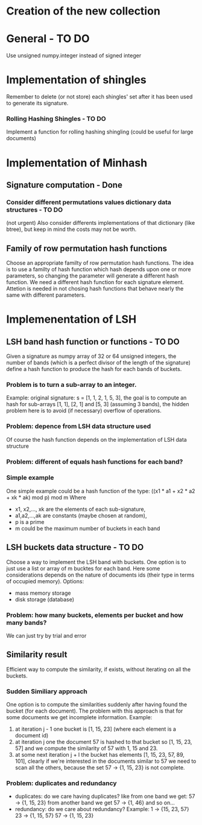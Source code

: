 # Creation of the new collection

# General - TO DO
Use unsigned numpy.integer instead of signed integer

# Implementation of shingles
Remember to delete (or not store) each shingles' set after it has been used to generate its signature.

### Rolling Hashing Shingles - TO DO
Implement a function for rolling hashing shingling (could be useful for large documents)


# Implementation of Minhash

## Signature computation - Done

### Consider different permutations values dictionary data structures - TO DO
(not urgent)
Also consider differents implementations of that dictionary (like btree), but keep in mind the costs may not be worth.

## Family of row permutation hash functions
Choose an appropriate familty of row permutation hash functions.
The idea is to use a familty of hash function which hash depends upon one or more parameters,
so changing the parameter will generate a different hash function.
We need a different hash function for each signature element.
Attetion is needed in not chosing hash functions that behave nearly the same with 
different parameters. 


# Implemenentation of LSH

## LSH band hash function or functions - TO DO 
Given a signature as numpy array of 32 or 64 unsigned integers,
the number of bands (which is a perfect divisor of the length of the signature)
define a hash function to produce the hash for each bands of buckets.

### Problem is to turn a sub-array to an integer.
Example: original signature: s = [1, 1, 2, 1, 5, 3], the goal is to compute an hash
for sub-arrays [1, 1], [2, 1] and [5, 3] (assuming 3 bands), the hidden problem here is to avoid (if necessary) overflow of operations.

### Problem: depence from LSH data structure used
Of course the hash function depends on the implementation of LSH data structure

### Problem: different of equals hash functions for each band?

### Simple example
One simple example could be a hash function of the type:
((x1 * a1 + x2 * a2 + xk * ak) mod p) mod m
Where
- x1, x2,..., xk are the elements of each sub-signature,
- a1,a2,...,ak are constants (maybe chosen at random),
- p is a prime
- m could be the maximum number of buckets in each band

## LSH buckets data structure - TO DO
Choose a way to implement the LSH band with buckets.
One option is to just use a list or array of m bucktes for each band.
Here some considerations depends on the nature of documents ids (their type in terms of occupied memory).
Options:
- mass memory storage
- disk storage (database)

### Problem: how many buckets, elements per bucket and how many bands?
We can just try by trial and error

## Similarity result
Efficient way to compute the similarity, if exists, without iterating on all the buckets.

### Sudden Similiary approach
One option is to compute the similarities suddenly after having found the bucket (for each document). The problem with this approach is that for some documents we get incomplete information.
Example: 
1. at iteration j - 1 one bucket is [1, 15, 23] (where each element is a document id)
2. at iteration j one the document 57 is hashed to that bucket so [1, 15, 23, 57]
and we compute the similarity of 57 with 1, 15 and 23.
3. at some next iteration j + l the bucket has elements [1, 15, 23, 57, 89, 101],
clearly if we're interested in the documents similar to 57 we need to scan all the others, because the set 57 -> {1, 15, 23} is not complete.

 
### Problem: duplicates and redundancy
- duplicates: do we care having duplicates?
like from one band we get: 57 -> {1, 15, 23}
from another band we get 57 -> {1, 46} and so on...
- redundancy: do we care about redundancy?
Example:
1 -> {15, 23, 57}
23 -> {1, 15, 57}
57 -> {1, 15, 23}

